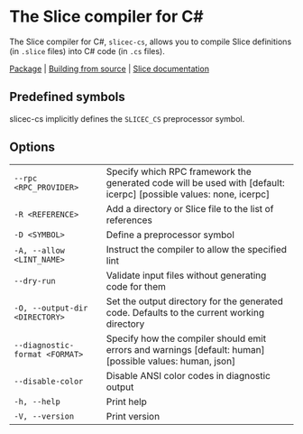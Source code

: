 # The Slice compiler for C#

The Slice compiler for C#, `slicec-cs`, allows you to compile Slice definitions (in `.slice` files) into C# code (in
`.cs` files).

[Package][package] | [Building from source][building] | [Slice documentation][slice-documentation]

## Predefined symbols

slicec-cs implicitly defines the `SLICEC_CS` preprocessor symbol.

## Options

|                                |                                                                                                                    |
|--------------------------------|--------------------------------------------------------------------------------------------------------------------|
| `--rpc <RPC_PROVIDER>`         | Specify which RPC framework the generated code will be used with [default: icerpc] [possible values: none, icerpc] |
| `-R <REFERENCE>`               | Add a directory or Slice file to the list of references                                                            |
| `-D <SYMBOL>`                  | Define a preprocessor symbol                                                                                       |
| `-A, --allow <LINT_NAME>`      | Instruct the compiler to allow the specified lint                                                                  |
| `--dry-run`                    | Validate input files without generating code for them                                                              |
| `-O, --output-dir <DIRECTORY>` | Set the output directory for the generated code. Defaults to the current working directory                         |
| `--diagnostic-format <FORMAT>` | Specify how the compiler should emit errors and warnings [default: human] [possible values: human, json]           |
| `--disable-color`              | Disable ANSI color codes in diagnostic output                                                                      |
| `-h, --help`                   | Print help                                                                                                         |
| `-V, --version`                | Print version                                                                                                      |

[package]:  https://www.nuget.org/packages/IceRpc.Slice.Tools
[building]: ../../BUILDING.md
[slice-documentation]: https://docs.testing.zeroc.com/slice
